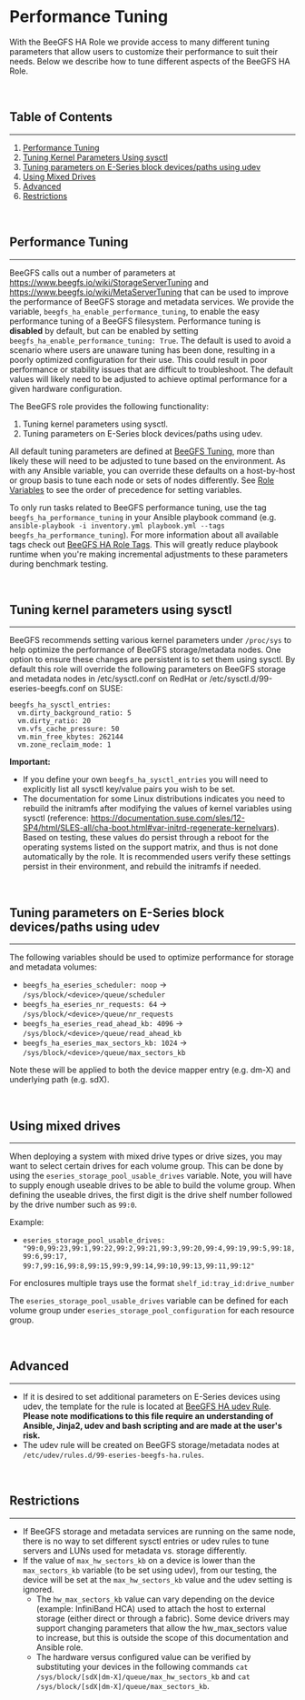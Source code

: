 # Performance Tuning
With the BeeGFS HA Role we provide access to many different tuning parameters that allow users to customize their 
performance to suit their needs. Below we describe how to tune different aspects of the BeeGFS HA Role.

<br>

## Table of Contents

--------------------------------------------------------------
1. [Performance Tuning](#performance-tuning)
2. [Tuning Kernel Parameters Using sysctl](#tuning-kernel-parameters-using-sysctl)
3. [Tuning parameters on E-Series block devices/paths using udev](#tuning-parameters-on-eseries-block-devices)
4. [Using Mixed Drives](#using-mixed-drives)
5. [Advanced](#advanced)
6. [Restrictions](#restrictions)

<br>

<a name="performance-tuning"> </a>
## Performance Tuning
-----------------------------------------------------------------

BeeGFS calls out a number of parameters at https://www.beegfs.io/wiki/StorageServerTuning and 
https://www.beegfs.io/wiki/MetaServerTuning that can be used to improve the performance of BeeGFS storage and metadata
services. We provide the variable, `beegfs_ha_enable_performance_tuning`, to enable the easy performance tuning of a 
BeeGFS filesystem. Performance tuning is **disabled** by default, but can be enabled by setting 
`beegfs_ha_enable_performance_tuning: True`. The default is used to avoid a scenario where users are unaware tuning has
been done, resulting in a poorly optimized configuration for their use. This could result in poor performance or
stability issues that are difficult to troubleshoot. The default values will likely need to be adjusted to achieve
optimal performance for a given hardware configuration.

The BeeGFS role provides the following functionality:

1) Tuning kernel parameters using sysctl.
2) Tuning parameters on E-Series block devices/paths using udev.

All default tuning parameters are defined at [BeeGFS Tuning](../defaults/main.yml), more than likely these will need to
be adjusted to tune based on the environment. As with any Ansible variable, you can override these defaults on a
host-by-host or group basis to tune each node or sets of nodes differently. See [Role Variables](role_variables.md) to
see the order of precedence for setting variables.

To only run tasks related to BeeGFS performance tuning, use the tag `beegfs_ha_performance_tuning` in your Ansible
playbook command (e.g. `ansible-playbook -i inventory.yml playbook.yml --tags beegfs_ha_performance_tuning`). For more
information about all available tags check out [BeeGFS HA Role Tags](role_tags.md). This will greatly reduce playbook
runtime when you're making incremental adjustments to these parameters during benchmark testing.

<br>

<a name="tuning-kernel-parameters-using-sysctl"></a>
## Tuning kernel parameters using sysctl
-----------------------------------------
BeeGFS recommends setting various kernel parameters under `/proc/sys` to help optimize the performance of BeeGFS
storage/metadata nodes. One option to ensure these changes are persistent is to set them using sysctl. By default this
role will override the following parameters on BeeGFS storage and metadata nodes in /etc/sysctl.conf on RedHat or
/etc/sysctl.d/99-eseries-beegfs.conf on SUSE:

    beegfs_ha_sysctl_entries:
      vm.dirty_background_ratio: 5
      vm.dirty_ratio: 20
      vm.vfs_cache_pressure: 50
      vm.min_free_kbytes: 262144
      vm.zone_reclaim_mode: 1

**Important:**
- If you define your own `beegfs_ha_sysctl_entries` you will need to explicitly list all sysctl key/value pairs you wish
to be set.
- The documentation for some Linux distributions indicates you need to rebuild the initramfs after modifying the values
of kernel variables using sysctl 
(reference: https://documentation.suse.com/sles/12-SP4/html/SLES-all/cha-boot.html#var-initrd-regenerate-kernelvars).
Based on testing, these values do persist through a reboot for the operating 
systems listed on the support matrix, and thus is not done automatically by the role. It is recommended users verify
these settings persist in their environment, and rebuild the initramfs if needed.

<br>

<a name="tuning-parameters-on-eseries-block-devices"></a>
## Tuning parameters on E-Series block devices/paths using udev
-----------------------
The following variables should be used to optimize performance for storage and metadata volumes:

- `beegfs_ha_eseries_scheduler: noop` -> `/sys/block/<device>/queue/scheduler`
- `beegfs_ha_eseries_nr_requests: 64` -> `/sys/block/<device>/queue/nr_requests`
- `beegfs_ha_eseries_read_ahead_kb: 4096` -> `/sys/block/<device>/queue/read_ahead_kb`
- `beegfs_ha_eseries_max_sectors_kb: 1024` -> `/sys/block/<device>/queue/max_sectors_kb`

Note these will be applied to both the device mapper entry (e.g. dm-X) and underlying path (e.g. sdX).

<br>

<a name="using-mixed-drives"></a>
## Using mixed drives
-----------------------
When deploying a system with mixed drive types or drive sizes, you may want to select certain drives for each volume
group. This can be done by using the `eseries_storage_pool_usable_drives` variable. Note, you will have to supply 
enough useable drives to be able to build the volume group. When defining the useable drives, the first digit is the 
drive shelf number followed by the drive number such as `99:0`. 

Example:
- `eseries_storage_pool_usable_drives: "99:0,99:23,99:1,99:22,99:2,99:21,99:3,99:20,99:4,99:19,99:5,99:18,99:6,99:17,`
`99:7,99:16,99:8,99:15,99:9,99:14,99:10,99:13,99:11,99:12"`

For enclosures multiple trays use the format `shelf_id:tray_id:drive_number`

The `eseries_storage_pool_usable_drives` variable can be defined for each volume group under 
`eseries_storage_pool_configuration` for each resource group.

<br>

<a name="advanced"></a>
## Advanced
------------
- If it is desired to set additional parameters on E-Series devices using udev, the template for the rule is located at
[BeeGFS HA udev Rule](../templates/common/eseries_beegfs_ha_udev_rule.j2). **Please note modifications to this file
require an understanding of Ansible, Jinja2, udev and bash scripting and are made at the user's risk.**
- The udev rule will be created on BeeGFS storage/metadata nodes at `/etc/udev/rules.d/99-eseries-beegfs-ha.rules`.

<br>

<a name="restrictions"></a>
## Restrictions
---------------
- If BeeGFS storage and metadata services are running on the same node, there is no way to set different sysctl entries 
or udev rules to tune servers and LUNs used for metadata vs. storage differently.
- If the value of `max_hw_sectors_kb` on a device is lower than the `max_sectors_kb` variable (to be set using udev),
from our testing, the device will be set at the `max_hw_sectors_kb` value and the udev setting is ignored.
  - The `hw_max_sectors_kb` value can vary depending on the device (example: InfiniBand HCA) used to attach the host to
  external storage (either direct or through a fabric). Some device drivers may support changing parameters that allow 
  the hw_max_sectors value to increase, but this is outside the scope of this documentation and Ansible role.
  - The hardware versus configured value can be verified by substituting your devices in the following commands `cat 
  /sys/block/[sdX|dm-X]/queue/max_hw_sectors_kb` and `cat /sys/block/[sdX|dm-X]/queue/max_sectors_kb`.    
